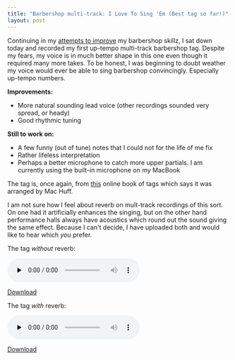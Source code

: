 ```yaml
---
title: "Barbershop multi-track: I Love To Sing 'Em (Best tag so far!)"
layout: post
---
```


Continuing in my <a href="http://blog.classicalcode.com/?cat=61">attempts to improve</a> my barbershop skillz, I sat down today and recorded my first up-tempo multi-track barbershop tag. Despite my fears, my voice is in much better shape in this one even though it required many more takes. To be honest, I was beginning to doubt weather my voice would ever be able to sing barbershop convincingly. Especially up-tempo numbers.

<strong>Improvements:</strong>
<ul>
	<li>More natural sounding lead voice (other recordings sounded very spread, or heady)</li>
	<li>Good rhythmic tuning</li>
</ul>
<strong>Still to work on:<span id="more-76"></span></strong>
<ul>
	<li>A few funny (out of tune) notes that I could not for the life of me fix</li>
	<li>Rather lifeless interpretation</li>
	<li>Perhaps a better microphone to catch more upper partials. I am currently using the built-in microphone on my MacBook</li>
</ul>
The tag is, once again, from <a href="http://www.stampedecitychorus.com/classic_tags_men2.pdf">this</a> online book of tags which says it was arranged by Mac Huff.

I am not sure how I feel about reverb on mult-track recordings of this sort. On one had it artificially enhances the singing, but on the other hand performance halls always have acoustics which round out the sound giving the same effect. Because I can't decide, I have uploaded both and would like to hear which <em>you</em> prefer.

The tag <em>without</em> reverb:

<audio id="wp_mep_52" src="http://blog.classicalcode.com/wp-content/uploads/2008/04/i-love-to-sing-em.mp3" type="audio/mp3"    controls="controls" preload="none"  ></audio>

<a href="http://blog.classicalcode.com/wp-content/uploads/2008/04/i-love-to-sing-em.mp3">Download</a>

The tag <em>with</em> reverb:

<audio id="wp_mep_53" src="http://blog.classicalcode.com/wp-content/uploads/2008/04/i-love-to-sing-em-reverb.mp3" type="audio/mp3"    controls="controls" preload="none"  ></audio>

<a href="http://blog.classicalcode.com/wp-content/uploads/2008/04/i-love-to-sing-em-reverb.mp3">Download</a>
